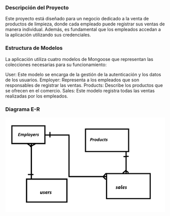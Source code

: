 ### Descripción del Proyecto
Este proyecto está diseñado para un negocio dedicado a la venta de productos de limpieza, donde cada empleado puede registrar sus ventas de manera individual. Además, es fundamental que los empleados accedan a la aplicación utilizando sus credenciales.

### Estructura de Modelos
La aplicación utiliza cuatro modelos de Mongoose que representan las colecciones necesarias para su funcionamiento:

User: Este modelo se encarga de la gestión de la autenticación y los datos de los usuarios.
Employer: Representa a los empleados que son responsables de registrar las ventas.
Products: Describe los productos que se ofrecen en el comercio.
Sales: Este modelo registra todas las ventas realizadas por los empleados.

### Diagrama E-R
![alt text](image.png)